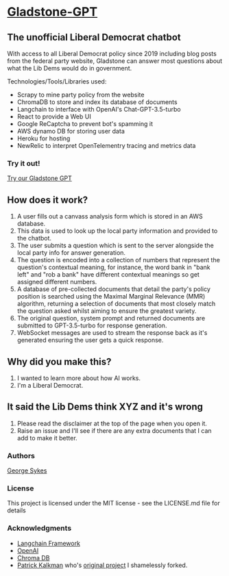# [Gladstone-GPT](https://gladstone-gpt-87ede1bc199a.herokuapp.com/)
## The unofficial Liberal Democrat chatbot
With access to all Liberal Democrat policy since 2019 including blog posts from the federal party website, Gladstone can answer most questions about what the Lib Dems would do in government.

Technologies/Tools/Libraries used:
* Scrapy to mine party policy from the website
* ChromaDB to store and index its database of documents
* Langchain to interface with OpenAI's Chat-GPT-3.5-turbo
* React to provide a Web UI
* Google ReCaptcha to prevent bot's spamming it
* AWS dynamo DB for storing user data
* Heroku for hosting
* NewRelic to interpret OpenTelementry tracing and metrics data

### Try it out!
[Try our Gladstone GPT](https://gladstone-gpt-87ede1bc199a.herokuapp.com/)

## How does it work?

1. A user fills out a canvass analysis form which is stored in an AWS database.
2. This data is used to look up the local party information and provided to the chatbot.
3. The user submits a question which is sent to the server alongside the local party info for answer generation.
4. The question is encoded into a collection of numbers that represent the question's contextual meaning, for instance, the word bank in "bank left" and "rob a bank" have different contextual meanings so get assigned different numbers.
5. A database of pre-collected documents that detail the party's policy position is searched using the Maximal Marginal Relevance (MMR) algorithm, returning a selection of documents that most closely match the question asked whilst aiming to ensure the greatest variety.
6. The original question, system prompt and returned documents are submitted to GPT-3.5-turbo for response generation.
7. WebSocket messages are used to stream the response back as it's generated ensuring the user gets a quick response.

## Why did you make this?

1. I wanted to learn more about how AI works.
2. I'm a Liberal Democrat.

## It said the Lib Dems think XYZ and it's wrong

1. Please read the disclaimer at the top of the page when you open it.
2. Raise an issue and I'll see if there are any extra documents that I can add to make it better.

### Authors
[George Sykes](https://github.com/Tasty213)

### License
This project is licensed under the MIT license - see the LICENSE.md file for details

### Acknowledgments
- [Langchain Framework](https://python.langchain.com/en/latest/index.html)
- [OpenAI](https://openai.com/)
- [Chroma DB](https://www.trychroma.com/)
- [Patrick Kalkman](https://github.com/PatrickKalkman) who's [original project](https://github.com/PatrickKalkman/python-docuvortex) I shamelessly forked.



